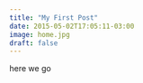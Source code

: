 ```yaml
---
title: "My First Post"
date: 2015-05-02T17:05:11-03:00
image: home.jpg
draft: false
---
```


here we go 